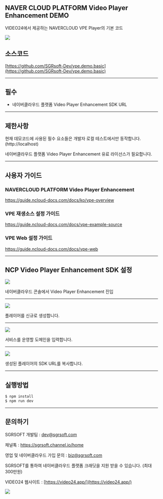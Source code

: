 ## NAVER CLOUD PLATFORM Video Player Enhancement DEMO

VIDEO24에서 제공하는 NAVERCLOUD VPE Player의 기본 코드

![](https://nnbkegvqsbcu5297614.cdn.ntruss.com/profile/202308/b3567d2fd1acd4a38efeafd99e2d121c.png)



## 소스코드
[https://github.com/SGRsoft-Dev/vpe.demo.basic](https://github.com/SGRsoft-Dev/vpe.demo.basic)


*** 


## 필수
- 네이버클라우드 플랫폼 Video Player Enhancement SDK URL 

***

## 제한사항

현재 데모코드에 사용된 필수 요소들은 개발자 로컬 테스트에서만 동작합니다. (http://localhost)

네이버클라우드 플랫폼 Video Player Enhancement 유료 라이선스가 필요합니다.
***


## 사용자 가이드
### NAVERCLOUD PLATFORM Video Player Enhancement
https://guide.ncloud-docs.com/docs/ko/vpe-overview

### VPE 재생소스 설정 가이드
https://guide.ncloud-docs.com/docs/vpe-example-source

### VPE Web 설정 가이드
https://guide.ncloud-docs.com/docs/vpe-web

***


## NCP Video Player Enhancement SDK 설정
![](https://nnbkegvqsbcu5297614.cdn.ntruss.com/profile/202308/7a602c53cc6a0b69759031e44ad8e5d9.png)

네이버클라우드 콘솔에서 Video Player Enhancement 진입

***

![](https://nnbkegvqsbcu5297614.cdn.ntruss.com/profile/202308/bc8f9b9850f93396e7e07ca2c1c9cd4d.png)

플레이어를 신규로 생성합니다.

***

![](https://nnbkegvqsbcu5297614.cdn.ntruss.com/profile/202308/37fc51c8dccfdf2711ba7500203c685c.png)

서비스를 운영할 도메인을 입력합니다.

***

![](https://nnbkegvqsbcu5297614.cdn.ntruss.com/profile/202308/6ad95ea2ed84a4412224a68f17d22c1b.png)

생성된 플레이어의 SDK URL를 복사합니다.

***

## 실행방법

```bash
$ npm install
$ npm run dev
```


***


## 문의하기


SGRSOFT 개발팀  : dev@sgrsoft.com

채널톡 : https://sgrsoft.channel.io/home

영업 및 네이버클라우드 가입 문의 : biz@sgrsoft.com

SGRSOFT를 통하여 네이버클라우드 플랫폼 크래딧을 지원 받을 수 있습니다. (최대 300만원)


VIDEO24 웹사이트 :
[https://video24.app/](https://video24.app/)

![](https://nnbkegvqsbcu5297614.cdn.ntruss.com/profile/202310/4f8b9055fd11fe2a1595586c52a7ec29.png)


